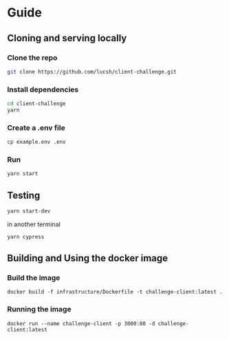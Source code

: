 # Guide

## Cloning and serving locally

### Clone the repo

```bash
git clone https://github.com/lucsh/client-challenge.git
```

### Install dependencies

```bash
cd client-challenge
yarn
```

### Create a .env file

```bash
cp example.env .env
```

### Run

```bash
yarn start
```

## Testing

```bash
yarn start-dev
```

in another terminal

```bash
yarn cypress
```

## Building and Using the docker image

### Build the image

`docker build -f infrastructure/Dockerfile -t challenge-client:latest .`

### Running the image

`docker run --name challenge-client -p 3000:80 -d challenge-client:latest`

